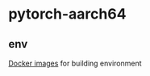 # pytorch-aarch64
## env

[Docker images](https://hub.docker.com/r/kumatea/build) for building environment
